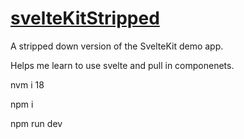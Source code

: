 # [svelteKitStripped](https://sveltekitstripped.netlify.app)
A stripped down version of the SvelteKit demo app.

Helps me learn to use svelte and pull in componenets.

nvm i 18

npm i

npm run dev

